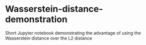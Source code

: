 # Wasserstein-distance-demonstration
Short Jupyter notebook demonstrating the advantage of using the Wasserstein distance over the L2 distance
